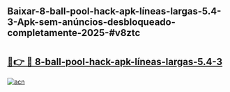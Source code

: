 ## Baixar-8-ball-pool-hack-apk-líneas-largas-5.4-3-Apk-sem-anúncios-desbloqueado-completamente-2025-#v8ztc

# <h2><a href="https://ainizakaria.my?title=8-ball-pool-hack-apk-líneas-largas-5.4-3&ref=22M">🔗👉 🔴 8-ball-pool-hack-apk-líneas-largas-5.4-3</a></h2>

[![acn](https://github.com/user-attachments/assets/0f9c940e-d8b0-45ae-aac7-cd30a18b3e1c)](https://ainizakaria.my?title=8-ball-pool-hack-apk-líneas-largas-5.4-3&ref=22M)

